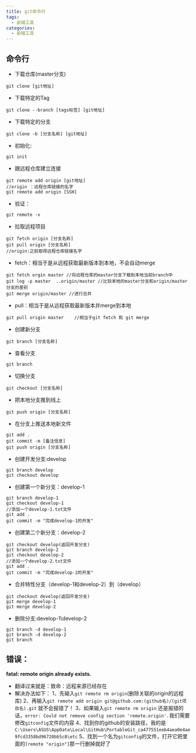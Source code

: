 ```yaml
---
title: git命令行
tags:
  - 前端工具
categories:
  - 前端工具
---
```




## 命令行

+ 下载仓库(master分支)

```
git clone [git地址]
```

+ 下载特定的Tag 

```
git clone --branch [tags标签] [git地址]
```

+ 下载特定的分支 

```
git clone -b [分支名称] [git地址]
```

+ 初始化:

```
git init
```

+ 跟远程仓库建立连接

```
git remote add origin [git地址]
//origin ：远程仓库链接的名字
git remote add origin [SSH]
```

+ 验证：

```
git remote -v
```

+ 拉取远程项目

```
git fetch origin [分支名称]
git pull origin [分支名称] 
//origin:之前取得远程仓库链接名字
```

+ fetch：相当于是从远程获取最新版本到本地，不会自动merge

```
git fetch orgin master //将远程仓库的master分支下载到本地当前branch中
git log -p master  ..origin/master //比较本地的master分支和origin/master分支的差别
git merge origin/master //进行合并
```

+ pull：相当于是从远程获取最新版本并merge到本地

```
git pull origin master    //相当于git fetch 和 git merge
```

+ 创建新分支

```
git branch [分支名称]
```

+ 查看分支

```
git branch
```

+ 切换分支

```
git checkout [分支名称]
```

+ 把本地分支推到线上

```
git push origin [分支名称]
```

+ 在分支上推送本地新文件

```
git add .
git commit -m [备注信息]
git push origin [分支名称]
```

+ 创建开发分支:develop

```
git branch develop
git checkout develop
```

+ 创建第一个新分支：develop-1

```
git branch develop-1
git checkout develop-1
//添加一个develop-1.txt文件
git add .
git commit -m "完成develop-1的开发"
```

+ 创建第二个新分支：develop-2

```
git checkout develop(返回开发分支)
git branch develop-2
git checkout develop-2
//添加一个develop-2.txt文件
git add .
git commit -m "完成develop-2的开发"
```

+ 合并特性分支（develop-1和develop-2）到（develop）

```
git checkout develop(返回开发分支)
git merge develop-1
git merge develop-2
```

+ 删除分支:develop-1\develop-2

```
git branch -d develop-1
git branch -d develop-2
git branch
```

## 错误：

**fatal: remote origin already exists.**  

+ 翻译过来就是：致命：远程来源已经存在
+ 解决办法如下：
  1、先输入`git remote rm origin`(删除关联的origin的远程库)
  2、再输入`git remote add origin git@github.com:(github名)/(git项目名).git` 就不会报错了！
  3、如果输入`git remote rm origin` 还是报错的话，`error: Could not remove config section 'remote.origin'`. 我们需要修改`gitconfig`文件的内容
  4、找到你的github的安装路径，我的是`C:\Users\ASUS\AppData\Local\GitHub\PortableGit_ca477551eeb4aea0e4ae9fcd3358bd96720bb5c8\etc`
  5、找到一个名为`gitconfig`的文件，打开它把里面的`[remote "origin"]`那一行删掉就好了